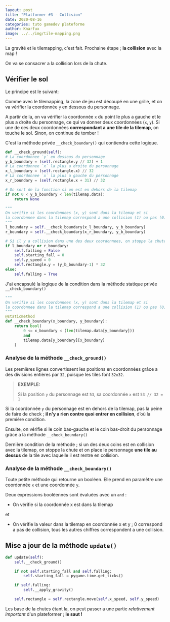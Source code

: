 ```yaml
---
layout: post
title: "Platformer #3 - Collision"
date: 2020-08-16
categories: tuto gamedev plateforme
author: Knarfux
image: ../../img/tile-mapping.png
---
```


La gravité et le tilemapping, c'est fait. Prochaine étape ; **la collision** avec la map !

On va se consacrer a la collision lors de la chute.

## Vérifier le sol

Le principe est le suivant:

Comme avec le tilemapping, la zone de jeu est découpé en une grille, et on va vérifier la coordonnée `y` en dessous du personnage.

A partir de la, on va vérifier la coordonnée `x` du point le plus  a gauche et le plus a droite du personnage, ce qui va donner deux coordonnées (`x`, `y`). Si une de ces deux coordonnées **correspondant a une tile de la tilemap**, on touche le sol. Sinon, on continue de tomber !

C'est la méthode privée `__check_boundary()` qui contiendra cette logique.

```python
def __check_ground(self):
# La coordonnee `y` en dessous du personnage
y_b_boundary = (self.rectangle.y // 32) + 1
# La coordonnee `x` la plus a droite du personnage
x_l_boundary = (self.rectangle.x) // 32
# La coordonnee `x` la plus a gauche du personnage
x_r_boundary = (self.rectangle.x + 31) // 32        

# On sort de la fonction si on est en dehors de la tilemap
if not 0 < y_b_boundary < len(tilemap.data):
    return None

"""
On verifie si les coordonnees (x, y) sont dans la tilemap et si
la coordonnee dans la tilemap correspond a une collision (1) ou pas (0)
"""
l_boundary = self.__check_boundary(x_l_boundary, y_b_boundary)
r_boundary = self.__check_boundary(x_r_boundary, y_b_boundary)

# Si il y a collision dans une des deux coordonnees, on stoppe la chute
if l_boundary or r_boundary:
    self.falling = False
    self.starting_fall = 0
    self.y_speed = 0
    self.rectangle.y = (y_b_boundary-1) * 32
else:
    self.falling = True
```

J'ai encapsulé la logique de la condition dans la méthode statique privée `__check_boundary()`

```python
"""
On verifie si les coordonnees (x, y) sont dans la tilemap et si
la coordonnee dans la tilemap correspond a une collision (1) ou pas (0)
"""
@staticmethod
def __check_boundary(x_boundary, y_boundary):
    return bool(
        0 <= x_boundary < (len(tilemap.data[y_boundary]))
        and
        tilemap.data[y_boundary][x_boundary]
    )
```

### Analyse de la méthode `__check_ground()`

Les premières lignes convertissent les positions en coordonnées grâce a des divisions entières par `32`, puisque les tiles font `32x32`.

> **EXEMPLE:**
>
> Si la position `y` du personnage est `53`, sa coordonnée `x` est `53 // 32 = 1`

Si la coordonnée `y` du personnage est en dehors de la tilemap, pas la peine de faire de check ; **il n'y a rien contre quoi entrer en collision**, d’où la première condition.

Ensuite, on vérifie si le coin bas-gauche et le coin bas-droit du personnage grâce a la méthode `__check_boundary()`

Dernière condition de la méthode ; si un des deux coins est en collision avec la tilemap, on stoppe la chute et on place le personnage **une tile au dessus** de la tile avec laquelle il est rentre en collision.

### Analyse de la méthode `__check_boundary()`

Toute petite méthode qui retourne un booléen. Elle prend en paramètre une coordonnée `x` et une coordonnée `y`.

Deux expressions booléennes sont évaluées avec un `and` :

- On vérifie si la coordonnée x est dans la tilemap

et

- On vérifie la valeur dans la tilemap en coordonnée x et y ; 0 correspond a pas de collision, tous les autres chiffres correspondent a une collision.

## Mise a jour de la méthode `update()`

```python
def update(self):
    self.__check_ground()

    if not self.starting_fall and self.falling:
        self.starting_fall = pygame.time.get_ticks()

    if self.falling:
        self.__apply_gravity()

    self.rectangle = self.rectangle.move(self.x_speed, self.y_speed)
```

Les base de la chutes étant la, on peut passer a une partie *relativement important* d'un plateformer ; **le saut !**
